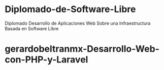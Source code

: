 # Diplomado-de-Software-Libre
Diplomado Desarrollo de Aplicaciones Web Sobre una Infraestructura Basada en Software Libre
# gerardobeltranmx-Desarrollo-Web-con-PHP-y-Laravel
